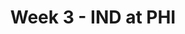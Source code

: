 ---
layout: game
title: Week 3 - IND at PHI
season: 2018
game_id: 2018_03_IND_PHI
away_team: IND
home_team: PHI
---